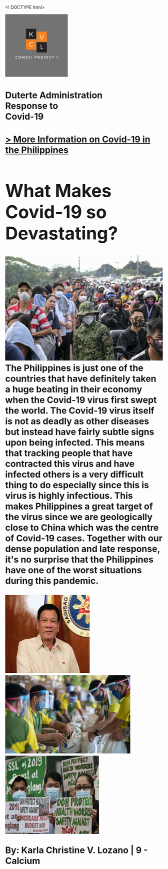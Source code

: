 <! DOCTYPE html>
<html>
  <head>
    <meta charset="utf-8">
	  <title>Covid-19 in the Philippines</title>
  </head>
  <body>
    <img id="Logo" src="K.png" width="200" height="200">
	  <h1 id="HomePageTitle">Duterte Administration<br>Response to<br>Covid-19<h1>
	  <a id="Link1" href="file:///C:/Users/Lenovo/Documents/(A_Kcccccc)/ComSci%20Z-PROJECT/Calcium_Lozano_1qproj_v1Final/htdocs/Content%20Page.html"> > More Information on Covid-19 in the Philippines</a>
	  <div id="intro">
		  <h1 id="title">What Makes Covid-19 so Devastating?</h1>
		  <p id="Parag"><img id="Img1"src="Home Page_First Image.jpg">The Philippines is just one of the countries that have definitely taken a huge beating in their economy 
		  when the Covid-19 virus first swept the world. The Covid-19 virus itself is not as deadly as other diseases but instead have fairly subtle signs upon being infected. This    means that tracking people that have contracted this virus and have infected others is a very difficult thing to do especially since this is virus is highly infectious. This makes Philippines a great target of the virus since we are geologically close to China which was the centre of Covid-19 cases. Together with our dense population and late response, it's no surprise that the Philippines have one of the worst situations during this pandemic.</p>
	  </div>
	<div id="images">
	  <img src="President.jpg" height="250" width="270">
	<img src="Response.jpg" height="250" width="400">
	<img src="Protest.jpg" height="250" width="300">
	</div>
	<p id= "end">By: Karla Christine V. Lozano    |    9 - Calcium</p>
  </body>
</html>
